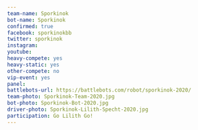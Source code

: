 ```yaml
---
team-name: Sporkinok
bot-name: Sporkinok
confirmed: true
facebook: sporkinokbb
twitter: sporkinok
instagram:
youtube:
heavy-compete: yes
heavy-static: yes
other-compete: no
vip-event: yes
panel:
battlebots-url: https://battlebots.com/robot/sporkinok-2020/
team-photo: Sporkinok-Team-2020.jpg
bot-photo: Sporkinok-Bot-2020.jpg
driver-photo: Sporkinok-Lilith-Specht-2020.jpg
participation: Go Lilith Go!
---
```

